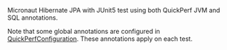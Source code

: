 Micronaut Hibernate JPA with JUnit5 test using both QuickPerf JVM and SQL annotations. 

Note that some global annotations are configured in [QuickPerfConfiguration](src/test/java/org/quickperf/QuickPerfConfiguration.java). These annotations apply on each test.


